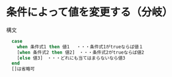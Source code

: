 # 条件によって値を変更する（分岐）
構文<br>
``` SQL
  case
    when 条件式1 then 値1 　・・・条件式1がtrueならば値１
    [when 条件式2 then 値2]　・・・条件式2がtrueならば値2
    [else 値3]　・・・どれにも当てはまらないなら値3
  end
  []は省略可
```